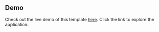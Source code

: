 
## Demo

Check out the live demo of this template [here](https://exercise-sigma.vercel.app/). Click the link to explore the application.

